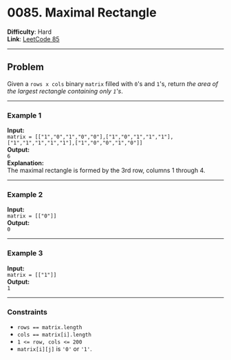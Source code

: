 # 0085. Maximal Rectangle

**Difficulty**: Hard  
**Link**: [LeetCode 85](https://leetcode.com/problems/maximal-rectangle/)

---

## Problem

Given a `rows x cols` binary `matrix` filled with `0`'s and `1`'s, return *the area of the largest rectangle containing only `1`'s*.

---

### Example 1

**Input:**  
`matrix = [["1","0","1","0","0"],["1","0","1","1","1"],["1","1","1","1","1"],["1","0","0","1","0"]]`  
**Output:**  
`6`  
**Explanation:**  
The maximal rectangle is formed by the 3rd row, columns 1 through 4.

---

### Example 2

**Input:**  
`matrix = [["0"]]`  
**Output:**  
`0`

---

### Example 3

**Input:**  
`matrix = [["1"]]`  
**Output:**  
`1`

---

### Constraints

- `rows == matrix.length`
- `cols == matrix[i].length`
- `1 <= row, cols <= 200`
- `matrix[i][j]` is `'0'` or `'1'`.

